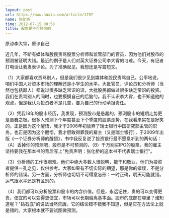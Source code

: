```yaml
---
layout: post
url: https://www.huxiu.com/article/1797
name: 张化桥
time: 2012-07-15 08:58
title: 股市是不可预测的
---
```

原谅李大霄，原谅自己

近几年，不断有媒体和股民责骂股票分析师和监管部门的官员，因为他们对股市的预测被证明大错。最近的例子是人们对英大证券公司李大霄的刁难。今天，有记者打电话让我发表评论。为了准确起见，我想还是写篇短文。

（1）大家都喜欢责骂别人，但是我们很少见到媒体和股民责骂自己。公平地说，咱们中国人对资本市场的理解还是小学生的水平。大批官员，评论员和分析师（当然也包括鄙人）都说过很多缺乏常识的话，大批股民都做过很多缺乏常识的投资。我们在责骂别人的同时，也要摸摸自己的后脑勺。我不认识李大霄，也不知道他的观点，但是我认为投资者不是儿童，要为自己的行动承担责任。

（2）凭我18年的股市经历，我发现，预测股市是愚蠢的，预测股市的短期走势更是愚蠢之极。很多人预测下个年度甚至下个季度的股票走势，在我看来实在是好笑的。正是因为这个醒悟，我才于2006年初放弃了瑞士银行中国研究部主管的职务。也正是因为这个醒悟，我才胆敢得罪我的雇主（又是瑞士银行），于2009年出版《一个证券分析师的醒悟》，书中我反复说了投资银行最不愿意听到的两句话：（A）丢掉你的预测吧，股市是不可预测的，（B）千万别买IPO的股票。我的雇主坚持要我在那本书的背后写上"免责声明：张化桥的这本书不代表瑞士银行"。

（3）分析师的工作很艰难。他们中绝大多数人很聪明，能干和敬业，他们为投资者提供一孔之见，仅供参考。大家如果有不切实际的期望，那是你的错误，不是分析师的错误。另一方面，分析师也切切不可得意忘形：一时正确，明天可能就错。运气跟水平还是有区别的。

（4）我们都可以分析股票和股市的内含价值。但是，永远记住，贵的可以变得更贵，便宜的可以变得更便宜，市场可以长期偏离基本面。股市的底部在哪里？谁知道呢？"钻石底"的说法当然荒唐。它的结论错不错我不知道，但是它在方法论上就是错的。大家根本就不要试图做预测。

